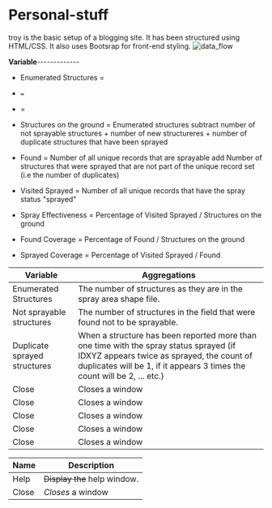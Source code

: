 # Personal-stuff

  
troy is the basic setup of a blogging site. It has been structured using HTML/CSS.  It also uses Bootsrap for front-end styling.
![data_flow](https://user-images.githubusercontent.com/11174326/49939360-b3ad8d80-feed-11e8-9eba-99b1d44e7a4b.png)

**Variable**-------------
* Enumerated Structures        =  
*     =  
*  =  
* Structures on the ground     =  Enumerated structures subtract number of not sprayable structures + number of new                                               structureres + number of duplicate structures that have been sprayed
                                
* Found                        =  Number of all unique records that are sprayable add Number of structures that were sprayed                                     that are not part of the unique record set (i.e the number of duplicates)
                                
* Visited Sprayed              =  Number of all unique records that have the spray status "sprayed"
* Spray Effectiveness          =  Percentage of  Visited Sprayed / Structures on the ground
* Found Coverage               =  Percentage of Found / Structures on the ground
* Sprayed Coverage             =  Percentage of Visited Sprayed / Found

|**Variable** | **Aggregations**         |
| ------------- | ----------- |
| Enumerated Structures      | The number of structures as they are in the spray area shape file.|
| Not sprayable structures      | The number of structures in the field that were found not to be sprayable.     |
| Duplicate sprayed structures     | When a structure has been reported more than one time with the spray status sprayed (if                                      IDXYZ appears twice as sprayed, the count of duplicates will be 1, if it appears 3 times                                      the count will be 2, ... etc.)     |
| Close     | Closes a window     |
| Close     | Closes a window     |
| Close     | Closes a window     |
| Close     | Closes a window     |
| Close     | Closes a window     |




| Name | Description          |
| ------------- | ----------- |
| Help      | ~~Display the~~ help window.|
| Close     | _Closes_ a window     |

